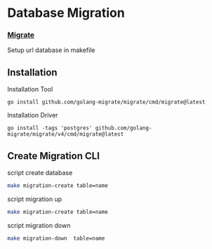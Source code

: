 # Database Migration
### [Migrate](https://github.com/golang-migrate/migrate)

Setup url database in makefile
## Installation
Installation Tool
```
go install github.com/golang-migrate/migrate/cmd/migrate@latest
```

Installation Driver
```
go install -tags 'postgres' github.com/golang-migrate/migrate/v4/cmd/migrate@latest
```

## Create Migration CLI
script create database 
```bash
make migration-create table=name
```
 
script migration up
```bash
make migration-create table=name
```

script migration down
```bash
make migration-down  table=name
```
